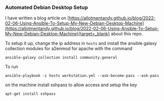 ### Automated Debian Desktop Setup

I have written a blog article on
[https://allotmentandy.github.io/blog/2022-02-06-Using-Ansible-To-Setup-My-New-Debian-Desktop-Machine](https://allotmentandy.github.io/blog/2022-02-06-Using-Ansible-To-Setup-My-New-Debian-Desktop-Machine){target=_blank} about this repo.

To setup it up, change the ip address in `hosts` and install the ansible galaxy collection modules for a2enmod for apache with the command

```
ansible-galaxy collection install community.general
```

To run 
```
ansible-playbook -i hosts workstation.yml --ask-become-pass --ask-pass 
```


on the  machine install sshpass to allow access and setup the key

```
apt-get install sshpass
```
